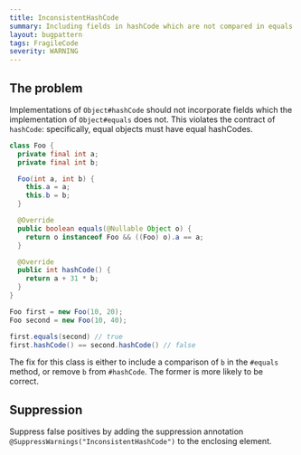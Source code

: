 ```yaml
---
title: InconsistentHashCode
summary: Including fields in hashCode which are not compared in equals violates the contract of hashCode.
layout: bugpattern
tags: FragileCode
severity: WARNING
---
```


<!--
*** AUTO-GENERATED, DO NOT MODIFY ***
To make changes, edit the @BugPattern annotation or the explanation in docs/bugpattern.
-->


## The problem
Implementations of `Object#hashCode` should not incorporate fields which the
implementation of `Object#equals` does not. This violates the contract of
`hashCode`: specifically, equal objects must have equal hashCodes.

```java
class Foo {
  private final int a;
  private final int b;

  Foo(int a, int b) {
    this.a = a;
    this.b = b;
  }

  @Override
  public boolean equals(@Nullable Object o) {
    return o instanceof Foo && ((Foo) o).a == a;
  }

  @Override
  public int hashCode() {
    return a + 31 * b;
  }
}

Foo first = new Foo(10, 20);
Foo second = new Foo(10, 40);

first.equals(second) // true
first.hashCode() == second.hashCode() // false
```

The fix for this class is either to include a comparison of `b` in the `#equals`
method, or remove `b` from `#hashCode`. The former is more likely to be correct.

## Suppression
Suppress false positives by adding the suppression annotation `@SuppressWarnings("InconsistentHashCode")` to the enclosing element.
